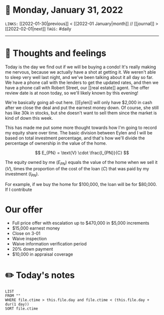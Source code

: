 # 📅 Monday, January 31, 2022
`LINKS:` [[2022-01-30|previous]] < [[2022-01 January|month]] // [[journal]] > [[2022-02-01|next]] 
`TAGS:` #daily

---
# 💭 Thoughts and feelings
Today is the day we find out if we will be buying a condo! It's really making me nervous, because we actually have a shot at getting it. We weren't able to sleep very well last night, and we've been talking about it all day so far. We have a phone call with the lenders to get the updated rates, and then we have a phone call with Robert Street, our [[real estate]] agent. The offer review date is at noon today, so we'll likely known by this evening!

We're basically going all-out here. [[Eylen]] will only have $2,000 in cash after we close the deal and put the earnest money down. Of course, she still has like 30k in stocks, but she doesn't want to sell them since the market is kind of down this week. 

This has made me put some more thought towards how I'm going to record my equity share over time. The basic division between Eylen and I will be based on total investment percentage, and that's how we'll divide the percentage of ownership in the value of the home. 

$$
E_{PN} = \text{V} \cdot \frac{I_{PN}}{C}
$$

The equity owned by me ($E_{PN}$) equals the value of the home when we sell it ($V$), times the proportion of the cost of the loan ($C$) that was paid by my investment ($I_{PN}$). 

For example, if we buy the home for $100,000, the loan will be for $80,000. If I contribute

# Our offer
- Full price offer with escalation up to $470,000 in $5,000 increments
- $15,000 earnest money
- Close on 3-01
- Waive inspection
- Waive information verification period
- 20% down payment
- $10,000 in appraisal coverage

# ✏️ Today's notes
```dataview
LIST 
FROM ""
WHERE file.ctime > this.file.day and file.ctime < (this.file.day + dur(1 day))
SORT file.ctime
```

